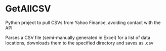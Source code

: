 # GetAllCSV
Python project to pull CSVs from Yahoo Finance, avoiding contact with the API


Parses a CSV file (semi-manually generated in Excel) for a list of data locations, downloads them to the specified directory and saves as .csv
